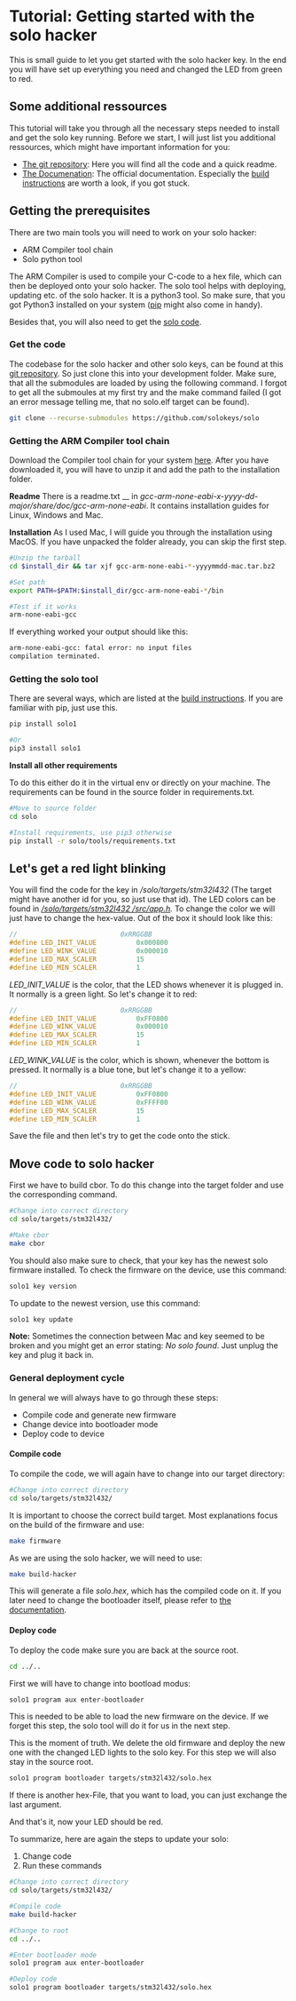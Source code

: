 # Tutorial: Getting started with the solo hacker

This is small guide to let you get started with the solo hacker key. In the end you will have set up everything you need and changed the LED from green to red.

## Some additional ressources

This tutorial will take you through all the necessary steps needed to install and get the solo key running. Before we start, I will just list you additional ressources, which might have important information for you:

* [The git repository](https://github.com/solokeys/solo): Here you will find all the code and a quick readme.
* [The Documenation](https://docs.solokeys.io/solo/building/): The official documentation. Especially the [build instructions](https://docs.solokeys.io/solo/building/) are worth a look, if you got stuck.

## Getting the prerequisites

There are two main tools you will need to work on your solo hacker:

* ARM Compiler tool chain
* Solo python tool

The ARM Compiler is used to compile your C-code to a hex file, which can then be deployed onto your solo hacker. The solo tool helps with deploying, updating etc. of the solo hacker. It is a python3 tool. So make sure, that you got Python3 installed on your system \([pip](https://pip.pypa.io/en/stable/) might also come in handy\).

Besides that, you will also need to get the [solo code](https://github.com/solokeys/solo).

### Get the code

The codebase for the solo hacker and other solo keys, can be found at this [git repository](https://github.com/solokeys/solo). So just clone this into your development folder. Make sure, that all the submodules are loaded by using the following command. I forgot to get all the submoules at my first try and the make command failed \(I got an error message telling me, that no solo.elf target can be found\).

```bash
git clone --recurse-submodules https://github.com/solokeys/solo
```

### Getting the ARM Compiler tool chain

Download the Compiler tool chain for your system [here](https://developer.arm.com/tools-and-software/open-source-software/developer-tools/gnu-toolchain/gnu-rm/downloads). After you have downloaded it, you will have to unzip it and add the path to the installation folder.

**Readme**
There is a readme.txt __ in _gcc-arm-none-eabi-x-yyyy-dd-major/share/doc/gcc-arm-none-eabi_. It contains installation guides for Linux, Windows and Mac.

**Installation**
As I used Mac, I will guide you through the installation using MacOS. If you have unpacked the folder already, you can skip the first step.

```bash
#Unzip the tarball
cd $install_dir && tar xjf gcc-arm-none-eabi-*-yyyymmdd-mac.tar.bz2

#Set path
export PATH=$PATH:$install_dir/gcc-arm-none-eabi-*/bin

#Test if it works
arm-none-eabi-gcc
```

If everything worked your output should like this:

```bash
arm-none-eabi-gcc: fatal error: no input files
compilation terminated.
```

### Getting the solo tool

There are several ways, which are listed at the [build instructions](https://docs.solokeys.io/solo/building/). If you are familiar with pip, just use this.

```bash
pip install solo1

#Or
pip3 install solo1
```

**Install all other requirements**

To do this either do it in the virtual env or directly on your machine. The requirements can be found in the source folder in requirements.txt.

```bash
#Move to source folder
cd solo

#Install requirements, use pip3 otherwise
pip install -r solo/tools/requirements.txt
```

## Let's get a red light blinking

You will find the code for the key in _/solo/targets/stm32l432_ \(The target might have another id for you, so just use that id\). The LED colors can be found in [_/solo/targets/stm32l432 /src/app.h_](https://github.com/solokeys/solo/blob/master/targets/stm32l432/src/app.h)_._ To change the color we will just have to change the hex-value. Out of the box it should look like this:

```c
//                          0xRRGGBB
#define LED_INIT_VALUE          0x000800
#define LED_WINK_VALUE          0x000010
#define LED_MAX_SCALER          15
#define LED_MIN_SCALER          1
```

_LED\_INIT\_VALUE_ is the color, that the LED shows whenever it is plugged in. It normally is a green light. So let's change it to red:

```c
//                          0xRRGGBB
#define LED_INIT_VALUE          0xFF0800
#define LED_WINK_VALUE          0x000010
#define LED_MAX_SCALER          15
#define LED_MIN_SCALER          1
```

_LED\_WINK\_VALUE_ is the color, which is shown, whenever the bottom is pressed. It normally is a blue tone, but let's change it to a yellow:

```c
//                          0xRRGGBB
#define LED_INIT_VALUE          0xFF0800
#define LED_WINK_VALUE          0xFFFF00
#define LED_MAX_SCALER          15
#define LED_MIN_SCALER          1
```

Save the file and then let's try to get the code onto the stick.

## Move code to solo hacker

First we have to build cbor. To do this change into the target folder and use the corresponding command.

```bash
#Change into correct directory
cd solo/targets/stm32l432/

#Make cbor
make cbor
```

You should also make sure to check, that your key has the newest solo firmware installed. To check the firmware on the device, use this command:

```bash
solo1 key version
```

To update to the newest version, use this command:

```bash
solo1 key update
```

**Note:** Sometimes the connection between Mac and key seemed to be broken and you might get an error stating: _No solo found_. Just unplug the key and plug it back in.

### General deployment cycle

In general we will always have to go through these steps:

* Compile code and generate new firmware
* Change device into bootloader mode
* Deploy code to device

#### Compile code

To compile the code, we will again have to change into our target directory:

```bash
#Change into correct directory
cd solo/targets/stm32l432/
```

It is important to choose the correct build target. Most explanations focus on the build of the firmware and use:

```bash
make firmware
```

As we are using the solo hacker, we will need to use:

```bash
make build-hacker
```

This will generate a file _solo.hex_, which has the compiled code on it. If you later need to change the bootloader itself, please refer to [the documentation](https://docs.solokeys.io/solo/building/).

#### Deploy code

To deploy the code make sure you are back at the source root.

```bash
cd ../..
```

First we will have to change into bootload modus:

```bash
solo1 program aux enter-bootloader
```

This is needed to be able to load the new firmware on the device. If we forget this step, the solo tool will do it for us in the next step.

This is the moment of truth. We delete the old firmware and deploy the new one with the changed LED lights to the solo key. For this step we will also stay in the source root.

```bash
solo1 program bootloader targets/stm32l432/solo.hex
```

If there is another hex-File, that you want to load, you can just exchange the last argument.

And that's it, now your LED should be red.

To summarize, here are again the steps to update your solo:

1. Change code
2. Run these commands

```bash
#Change into correct directory
cd solo/targets/stm32l432/

#Compile code
make build-hacker

#Change to root
cd ../..

#Enter bootloader mode
solo1 program aux enter-bootloader

#Deploy code
solo1 program bootloader targets/stm32l432/solo.hex
```
